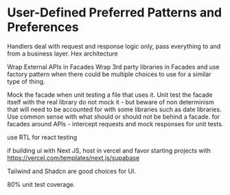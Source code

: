 # User-Defined Preferred Patterns and Preferences

Handlers deal with request and response logic only, pass everything to and from a business layer.
Hex architecture

Wrap External APIs in Facades
Wrap 3rd party libraries in Facades and use factory pattern when there could be multiple choices to use for a similar type of thing.

Mock the facade when unit testing a file that uses it.
Unit test the facade itself with the real library do not mock it - but beware of non determinism that will need to be accounted for with some libraries such as date libraries.
Use common sense with what should or should not be behind a facade.
for facades around APIs - intercept requests and mock responses for unit tests.

use RTL for react testing

if building ui with Next JS, host in vercel and favor starting projects with https://vercel.com/templates/next.js/supabase

Tailwind and Shadcn are good choices for UI.

80% unit test coverage.
